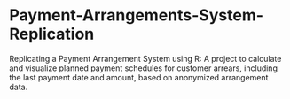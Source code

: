 # Payment-Arrangements-System-Replication
Replicating a Payment Arrangement System using R: A project to calculate and visualize planned payment schedules for customer arrears, including the last payment date and amount, based on anonymized arrangement data.
